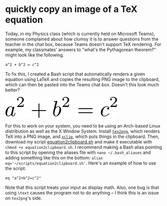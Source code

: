 # quickly copy an image of a TeX equation

Today, in my Physics class (which is currently held on Microsoft Teams), someone complained about how clumsy it is to answer questions from the teacher in the chat box, because Teams doesn't support TeX rendering. For example, my classmates' answers to "what's the Pythagorean theorem?" might look like the following.

```
a^2 + b^2 = c^2
```

To fix this, I created a Bash script that automatically renders a given equation using LaTeX and copies the resulting PNG image to the clipboard, which can then be pasted into the Teams chat box. Doesn't this look much better?

![](equation.png)

For this to work on your system, you need to be using an Arch-based Linux distribution as well as the X Window System. Install [`tex2png`](https://aur.archlinux.org/packages/tex2png/), which renders TeX into a PNG image, and [`xclip`](https://github.com/astrand/xclip), which puts things in the clipboard. Then, download my script [equation2clipboard.sh](`equation2clipboard.sh`) and make it executable with `chmod +x equation2clipboard.sh`. I recommend making a Bash alias pointing to this script by opening the aliases file with `nano ~/.bash_aliases` and adding something like this on the bottom: `alias eq='~/scripts/equation2clipboard.sh'`. Here's an example of how to use the script:

```
eq "a^2+b^2=c^2"
```

Note that this script treats your input as display math. Also, one bug is that using `\text` causes the program not to do anything – I think this is an issue on `tex2png`'s side.
